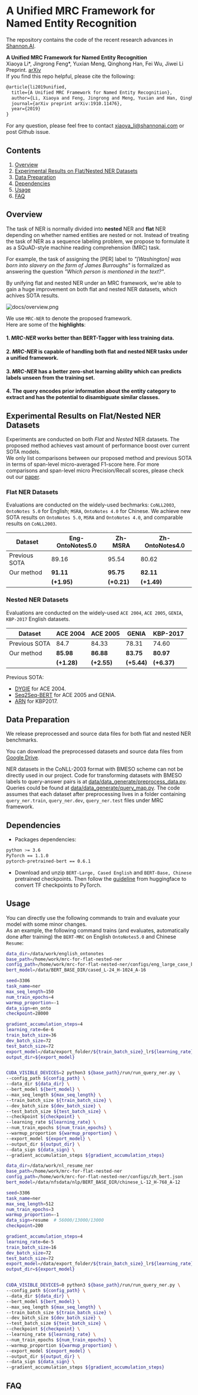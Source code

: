# A Unified MRC Framework for Named Entity Recognition 
The repository contains the code of the recent research advances in [Shannon.AI](http://www.shannonai.com). 

**A Unified MRC Framework for Named Entity Recognition** <br>
Xiaoya Li\*, Jingrong Feng\*, Yuxian Meng, Qinghong Han, Fei Wu, Jiwei Li<br>
Preprint. [arXiv](https://arxiv.org/abs/1910.11476)<br>
If you find this repo helpful, please cite the following:
```latex
@article{li2019unified,
  title={A Unified MRC Framework for Named Entity Recognition},
  author={Li, Xiaoya and Feng, Jingrong and Meng, Yuxian and Han, Qinghong and Wu, Fei and Li, Jiwei},
  journal={arXiv preprint arXiv:1910.11476},
  year={2019}
}
```
For any question, please feel free to contact xiaoya_li@shannonai.com or post Github issue.<br>

## Contents
1. [Overview](#overview)
2. [Experimental Results on Flat/Nested NER Datasets](#experimental-results-on-flat/nested-ner-datasets)
3. [Data Preparation](#data-preparation)
4. [Dependencies](#dependencies)
5. [Usage](#usage)
6. [FAQ](#faq)

## Overview 

The task of NER is normally divided into **nested** NER and **flat** NER depending on whether named entities are nested or not. Instead of treating the task of NER as a sequence labeling problem, we propose to formulate it as a SQuAD-style machine reading comprehension (MRC) task. <br>

For example, the task of assigning the [PER] label to *"[Washington] was born into slavery on the farm of James Burroughs"* is formalized as answering the question *"Which person is mentioned in the text?"*. <br>

By unifying flat and nested NER under an MRC framework, we're able to gain a huge improvement on both flat and nested NER datasets, which achives SOTA results.

![docs/overview.png](./docs/overview.png)

We use `MRC-NER` to denote the proposed framework. <br>
Here are some of the **highlights**:

#### 1. *MRC-NER* works better than BERT-Tagger with less training data. 
#### 2. *MRC-NER* is capable of handling both flat and nested NER tasks under a unified framework.  
#### 3. *MRC-NER* has a better zero-shot learning ability which can predicts labels unseen from the training set.  
#### 4. The query encodes prior information about the entity category to extract and has the potential to disambiguate similar classes. 





## Experimental Results on Flat/Nested NER Datasets
Experiments are conducted on both *Flat* and *Nested* NER datasets. The proposed method achieves vast amount of performance boost over current SOTA models. <br>
We only list comparisons between our proposed method and previous SOTA in terms of span-level micro-averaged F1-score here. 
For more comparisons and span-level micro Precision/Recall scores, please check out our [paper](https://arxiv.org/abs/1910.11476.pdf). <br> 
### Flat NER Datasets
Evaluations are conducted on the widely-used bechmarks: `CoNLL2003`, `OntoNotes 5.0` for English; `MSRA`, `OntoNotes 4.0` for Chinese. We achieve new SOTA results on `OntoNotes 5.0`, `MSRA` and  `OntoNotes 4.0`, and comparable results on `CoNLL2003`.

| Dataset |  Eng-OntoNotes5.0 | Zh-MSRA | Zh-OntoNotes4.0 | 
|---|---|---|---|
| Previous SOTA | 89.16 | 95.54  | 80.62 | 
| Our method |  **91.11** | **95.75** | **82.11** | 
|  |  **(+1.95)** | **(+0.21)** | **(+1.49)** | 


### Nested NER Datasets
Evaluations are conducted on the widely-used `ACE 2004`, `ACE 2005`, `GENIA`, `KBP-2017` English datasets.

| Dataset | ACE 2004 | ACE 2005 | GENIA | KBP-2017 | 
|---|---|---|---|---|
| Previous SOTA | 84.7 | 84.33 | 78.31  | 74.60 | 
| Our method | **85.98** | **86.88** | **83.75** | **80.97** | 
|  | **(+1.28)** | **(+2.55)** | **(+5.44)** | **(+6.37)** | 

Previous SOTA:
 
* [DYGIE](https://www.aclweb.org/anthology/N19-1308/) for ACE 2004.
* [Seq2Seq-BERT](https://www.aclweb.org/anthology/P19-1527/) for ACE 2005 and GENIA.
* [ARN](https://www.aclweb.org/anthology/P19-1511/) for KBP2017. 

## Data Preparation

We release preprocessed and source data files for both flat and nested NER benchmarks. <br>

You can download the preprocessed datasets and source data files from [Google Drive](./docs/data_release.md). <br>

NER datasets in the CoNLL-2003 format with BMESO scheme can not be directly used in our project. 
Code for transforming datasets with BMESO labels to query-answer pairs is at [data/data_generate/preprocess_data.py](./data/data_generate/preprocess_data.py). Queries could be found at [data/data_generate/query_map.py](./data/data_generate/query_map.py). 
The code assumes that each dataset after preprocessing lives in a folder containing `query_ner.train`, `query_ner.dev`, `query_ner.test` files under MRC framework.



## Dependencies 
* Packages dependencies:
```bash
python >= 3.6
PyTorch == 1.1.0 
pytorch-pretrained-bert == 0.6.1 
```
* Download and unzip `BERT-Large, Cased English` and `BERT-Base, Chinese` pretrained checkpoints. Then follow the [guideline](https://github.com/huggingface/transformers) from huggingface to convert TF checkpoints to PyTorch. 


## Usage 
You can directly use the following commands to train and evaluate your model with some minor changes.<br>
As an example, the following command trains (and evaluates, automatically done after training) the `BERT-MRC` on English `OntoNotes5.0` and Chinese `Resume`:

```bash
data_dir=/data/work/english_ontonotes
base_path=/home/work/mrc-for-flat-nested-ner
config_path=/home/work/mrc-for-flat-nested-ner/configs/eng_large_case_bert.json
bert_model=/data/BERT_BASE_DIR/cased_L-24_H-1024_A-16

seed=3306
task_name=ner
max_seq_length=150
num_train_epochs=4
warmup_proportion=-1
data_sign=en_onto
checkpoint=28000

gradient_accumulation_steps=4
learning_rate=6e-6
train_batch_size=36
dev_batch_size=72
test_batch_size=72
export_model=/data/export_folder/${train_batch_size}_lr${learning_rate}
output_dir=${export_model}


CUDA_VISIBLE_DEVICES=2 python3 ${base_path}/run/run_query_ner.py \
--config_path ${config_path} \
--data_dir ${data_dir} \
--bert_model ${bert_model} \
--max_seq_length ${max_seq_length} \
--train_batch_size ${train_batch_size} \
--dev_batch_size ${dev_batch_size} \
--test_batch_size ${test_batch_size} \
--checkpoint ${checkpoint} \
--learning_rate ${learning_rate} \
--num_train_epochs ${num_train_epochs} \
--warmup_proportion ${warmup_proportion} \
--export_model ${export_model} \
--output_dir ${output_dir} \
--data_sign ${data_sign} \
--gradient_accumulation_steps ${gradient_accumulation_steps} 
```

```bash
data_dir=/data/work/nl_resume_ner
base_path=/home/work/mrc-for-flat-nested-ner
config_path=/home/work/mrc-for-flat-nested-ner/configs/zh_bert.json
bert_model=/data/nfsdata/nlp/BERT_BASE_DIR/chinese_L-12_H-768_A-12

seed=3306
task_name=ner
max_seq_length=512
num_train_epochs=3
warmup_proportion=-1
data_sign=resume  # 56000/13000/13000
checkpoint=200

gradient_accumulation_steps=4
learning_rate=6e-5
train_batch_size=16
dev_batch_size=72
test_batch_size=72
export_model=/data/export_folder/${train_batch_size}_lr${learning_rate}
output_dir=${export_model}


CUDA_VISIBLE_DEVICES=0 python3 ${base_path}/run/run_query_ner.py \
--config_path ${config_path} \
--data_dir ${data_dir} \
--bert_model ${bert_model} \
--max_seq_length ${max_seq_length} \
--train_batch_size ${train_batch_size} \
--dev_batch_size ${dev_batch_size} \
--test_batch_size ${test_batch_size} \
--checkpoint ${checkpoint} \
--learning_rate ${learning_rate} \
--num_train_epochs ${num_train_epochs} \
--warmup_proportion ${warmup_proportion} \
--export_model ${export_model} \
--output_dir ${output_dir} \
--data_sign ${data_sign} \
--gradient_accumulation_steps ${gradient_accumulation_steps} 
```


## FAQ

